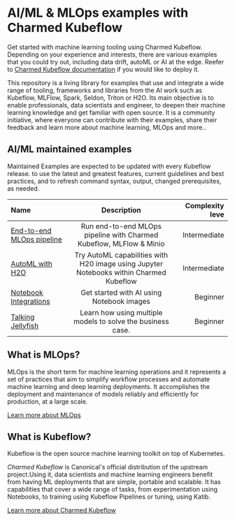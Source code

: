 # AI/ML & MLOps examples with Charmed Kubeflow

Get started with machine learning tooling using Charmed Kubeflow. Depending on your experience and interests, there are various examples that you could try out, including data drift, autoML or AI at the edge. Reefer to [Charmed Kubeflow documentation](https://charmed-kubeflow.io/docs/get-started-with-charmed-kubeflow) if you would like to deploy it. 

This repository is a living library for examples that use and integrate a wide range of tooling, frameworks and libraries from the AI work such as Kubeflow, MLFlow, Spark, Seldon, Triton or H2O. Its main objective is to enable professionals, data scientists and engineer, to deepen their machine learning knowledge and get familiar with open source. It is a community initiative, where everyone can contribute with their examples, share their feedback and learn more about machine learning, MLOps and more..

## AI/ML maintained examples

Maintained Examples are expected to be updated with every Kubeflow release. to use the latest and greatest features, current guidelines and best practices, and to refresh command syntax, output, changed prerequisites, as needed.

Name|Description |Complexity leve
:-|:-:|-:
[End-to-end MLOps pipeline](https://github.com/canonical/kubeflow-examples/tree/main/e2e-wine-kfp-mlflow)|Run end-to-end MLOps pipeline with Charmed Kubeflow, MLFlow & Minio|Intermediate
[AutoML with H2O](https://github.com/canonical/kubeflow-examples/tree/main/h2o-twitter)|Try AutoML capabilities with H20 image using Jupyter Notebooks within Charmed Kubeflow|Intermediate
[Notebook Integrations](https://github.com/canonical/kubeflow-examples/tree/main/notebook-integrations)|Get started with AI using Notebook images |Beginner
[Talking Jellyfish](https://github.com/canonical/kubeflow-examples/tree/main/talking-jellyfish)|Learn how using multiple models to solve the business case.|Beginner


## What is MLOps?

MLOps is the short term for machine learning operations and it represents a set of practices that aim to simplify workflow processes and automate machine learning and deep learning deployments. It accomplishes the deployment and maintenance of models reliably and efficiently for production, at a large scale. 

[Learn more about MLOps](https://ubuntu.com/blog/what-is-mlops)

## What is Kubeflow?

Kubeflow  is the open source machine learning toolkit on top of Kubernetes.

*Charmed Kubeflow* is Canonical's official distribution of the upstream project.Using it, data scientists and machine learning engineers benefit from having ML deployments that are simple, portable and scalable. It has capabilities that cover a wide range of tasks, from experimentation using Notebooks, to training using  Kubeflow Pipelines or tuning, using Katib.

[Learn more about Charmed Kubeflow](https://charmed-kubeflow.io/)

